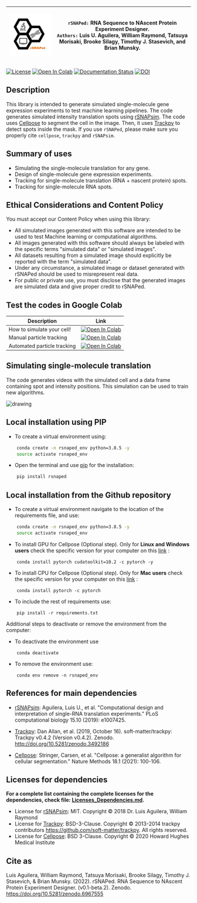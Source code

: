 | <p align="left"><img src="./docs/images/logo/rSNAPed_Logo.png" width="300" /></p> | `rSNAPed:` RNA Sequence to NAscent Protein Experiment Designer.<br> `Authors:` Luis U. Aguilera, William Raymond, Tatsuya Morisaki, Brooke Silagy, Timothy J. Stasevich, and  Brian Munsky. |
| -------- | -------- |

[![License](https://img.shields.io/badge/License-BSD_3--Clause-blue.svg)](https://opensource.org/licenses/BSD-3-Clause)
[![Open In Colab](https://colab.research.google.com/assets/colab-badge.svg)](https://colab.research.google.com/drive/1ABxBfqsmDtv8dORBUhvFcg5Xqdy-OoaE?usp=sharing)
[![Documentation Status](https://readthedocs.org/projects/rsnaped/badge/?version=latest)](http://rsnaped.readthedocs.io/?badge=latest)
[![DOI](https://zenodo.org/badge/DOI/10.5281/zenodo.6967555.svg)](https://doi.org/10.5281/zenodo.6967555)

## Description

This library is intended to generate simulated single-molecule gene expression experiments to test machine learning pipelines. The code generates simulated intensity translation spots using [rSNAPsim](https://github.com/MunskyGroup/rSNAPsim). The code uses [Cellpose](https://github.com/MouseLand/cellpose) to segment the cell in the image. Then, it uses [Trackpy](http://soft-matter.github.io/trackpy/dev/index.html) to detect spots inside the mask. If you use `rSNAPed`, please make sure you properly cite `cellpose`, `trackpy` and `rSNAPsim`.

## Summary of uses

* Simulating the single-molecule translation for any gene.
* Design of single-molecule gene expression experiments.
* Tracking for single-molecule translation (RNA + nascent protein) spots.
* Tracking for single-molecule RNA spots.

## Ethical Considerations and Content Policy

You must accept our Content Policy when using this library: 

* All simulated images generated with this software are intended to be used to test Machine learning or computational algorithms. 
* All images generated with this software should always be labeled with the specific terms "simulated data" or "simulated images".
* All datasets resulting from a simulated image should explicitly be reported with the term "simulated data".
* Under any circumstance, a simulated image or dataset generated with rSNAPed should be used to misrepresent real data.
* For public or private use, you must disclose that the generated images are simulated data and give proper credit to rSNAPed. 

## Test the codes in Google Colab

| Description | Link |
| -------- | -------- |
| How to simulate your cell! | [![Open In Colab](https://colab.research.google.com/assets/colab-badge.svg)](https://colab.research.google.com/drive/1ABxBfqsmDtv8dORBUhvFcg5Xqdy-OoaE?usp=sharing) |
| Manual particle tracking | [![Open In Colab](https://colab.research.google.com/assets/colab-badge.svg)](https://colab.research.google.com/drive/1XirW6zbmVTLYvv2K6cq1VjJPjVPriQ5O?usp=sharing) |
| Automated particle tracking  | [![Open In Colab](https://colab.research.google.com/assets/colab-badge.svg)](https://colab.research.google.com/drive/1pGO3RD81WsTtZT-1-cRpXTKZ1mw4Cv_T?usp=sharing) |

## Simulating single-molecule translation

The code generates videos with the simulated cell and a data frame containing spot and intensity positions. This simulation can be used to train new algorithms. 

<img src= ./docs/images/gallery/simulated_cell.gif alt="drawing" width="600"/>

## Local installation using PIP

* To create a virtual environment using:

```bash
    conda create -n rsnaped_env python=3.8.5 -y
    source activate rsnaped_env
```

* Open the terminal and use [pip](https://pip.pypa.io/en/stable/) for the installation:
```bash
    pip install rsnaped
```

## Local installation from the Github repository

* To create a virtual environment navigate to the location of the requirements file, and use:
```bash
    conda create -n rsnaped_env python=3.8.5 -y
    source activate rsnaped_env
```
* To install GPU for Cellpose (Optional step). Only for **Linux and Windows users** check the specific version for your computer on this [link]( https://pytorch.org/get-started/locally/) :
```
    conda install pytorch cudatoolkit=10.2 -c pytorch -y
```
* To install CPU for Cellpose (Optional step). Only for **Mac users** check the specific version for your computer on this [link]( https://pytorch.org/get-started/locally/) :
```
    conda install pytorch -c pytorch
```
* To include the rest of requirements use:
```
    pip install -r requirements.txt
```
Additional steps to deactivate or remove the environment from the computer:
* To deactivate the environment use
```
    conda deactivate
```
* To remove the environment use:
```
    conda env remove -n rsnaped_env
```

## References for main dependencies

- [rSNAPsim](https://github.com/MunskyGroup/rSNAPsim):
 Aguilera, Luis U., et al. "Computational design and interpretation of single-RNA translation experiments." PLoS computational biology 15.10 (2019): e1007425.

- [Trackpy](http://soft-matter.github.io/trackpy/dev/index.html):
 Dan Allan, et al. (2019, October 16). soft-matter/trackpy: Trackpy v0.4.2 (Version v0.4.2). Zenodo. http://doi.org/10.5281/zenodo.3492186

- [Cellpose](https://github.com/MouseLand/cellpose):
 Stringer, Carsen, et al. "Cellpose: a generalist algorithm for cellular segmentation." Nature Methods 18.1 (2021): 100-106.

## Licenses for dependencies

**For a complete list containing the complete licenses for the dependencies, check file:  [Licenses_Dependencies.md](https://github.com/MunskyGroup/rsnaped/blob/master/Licenses_Dependencies.md).**

- License for [rSNAPsim](https://github.com/MunskyGroup/rSNAPsim): MIT. Copyright © 2018 Dr. Luis Aguilera, William Raymond
- License for [Trackpy](http://soft-matter.github.io/trackpy/dev/index.html): BSD-3-Clause. Copyright © 2013-2014 trackpy contributors https://github.com/soft-matter/trackpy. All rights reserved.
- License for [Cellpose](https://github.com/MouseLand/cellpose): BSD 3-Clause. Copyright © 2020 Howard Hughes Medical Institute

## Cite as

Luis Aguilera, William Raymond, Tatsuya Morisaki, Brooke Silagy, Timothy J. Stasevich, & Brian Munsky. (2022). rSNAPed. RNA Sequence to NAscent Protein Experiment Designer. (v0.1-beta.2). Zenodo. https://doi.org/10.5281/zenodo.6967555